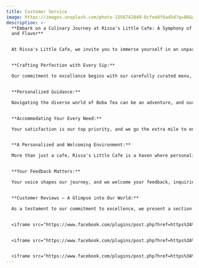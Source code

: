 ```yaml
---
title: Customer Service
image: https://images.unsplash.com/photo-1556742049-0cfed4f6a45d?q=80&w=1470&auto=format&fit=crop&ixlib=rb-4.0.3&ixid=M3wxMjA3fDB8MHxwaG90by1wYWdlfHx8fGVufDB8fHx8fA%3D%3D
description: >-
  **Embark on a Culinary Journey at Rissa's Little Cafe: A Symphony of Service
  and Flavor**


  At Rissa's Little Cafe, we invite you to immerse yourself in an unparalleled journey of not just Boba Tea but an extraordinary experience marked by unmatched customer service and delightful flavors. From the moment you step into our cafe or place an order online, our dedicated team is on a mission to curate moments of joy, satisfaction, and pure indulgence.


  **Crafting Perfection with Every Sip:**

  Our commitment to excellence begins with our carefully curated menu, featuring a wide array of artisanal Boba Tea blends, mouthwatering pastries, and savory delights. However, our dedication goes beyond the menu – it extends to the very essence of your experience. We believe that every sip of your favorite Boba Tea should be an exquisite moment, and every bite of our culinary creations should be a journey into culinary bliss.


  **Personalized Guidance:**

  Navigating the diverse world of Boba Tea can be an adventure, and our knowledgeable staff is your compass. Whether you're a Boba Tea enthusiast or a casual sipper, we are here to guide you through our menu, helping you discover the perfect blend that resonates with your taste buds. At Rissa's Little Cafe, we understand that each customer is unique, and we take pride in tailoring recommendations to suit your preferences.


  **Accommodating Your Every Need:**

  Your satisfaction is our top priority, and we go the extra mile to ensure that every visit is a reflection of your desires. Do you have a special dietary concern or a specific request? Our team is more than happy to accommodate and customize your order, ensuring that every aspect of your experience aligns with your preferences.


  **A Personalized and Welcoming Environment:**

  More than just a cafe, Rissa's Little Cafe is a haven where personalized service meets warm hospitality. We believe in creating an environment where you feel not just like a customer but like an honored guest. The cozy ambiance, attentive staff, and the aroma of freshly brewed Boba Tea come together to craft an inviting space where you can unwind, connect, or simply savor a moment of solitude.


  **Your Feedback Matters:**

  Your voice shapes our journey, and we welcome your feedback, inquiries, and suggestions with open arms. At Rissa's Little Cafe, we believe that the true measure of our success lies in the smiles of our customers. Whether you share your thoughts in person, through a call, or via our online platforms, we value every interaction and continuously strive to enhance your experience.


  **Customer Reviews – A Glimpse into Our World:**

  As a testament to our commitment to excellence, we present a section dedicated to customer reviews. Here, you'll find stories of delight, shared experiences, and the unique ways in which Rissa's Little Cafe has become a cherished part of our customers' lives. We invite you to explore these reviews and discover the moments that define our cafe's legacy.


  <iframe src="https://www.facebook.com/plugins/post.php?href=https%3A%2F%2Fwww.facebook.com%2Flynn.dahle.79%2Fposts%2F2639516709529756&show_text=true&width=500" width="500" height="186" style="border:none;overflow:hidden" scrolling="no" frameborder="0" allowfullscreen="true" allow="autoplay; clipboard-write; encrypted-media; picture-in-picture; web-share"></iframe>


  <iframe src="https://www.facebook.com/plugins/post.php?href=https%3A%2F%2Fwww.facebook.com%2Fdanielle.draper.984%2Fposts%2F2414942355314232&show_text=true&width=500" width="500" height="696" style="border:none;overflow:hidden" scrolling="no" frameborder="0" allowfullscreen="true" allow="autoplay; clipboard-write; encrypted-media; picture-in-picture; web-share"></iframe>


  <iframe src="https://www.facebook.com/plugins/post.php?href=https%3A%2F%2Fwww.facebook.com%2Fshanae.moserharward%2Fposts%2F10228090799644954&show_text=true&width=500" width="500" height="188" style="border:none;overflow:hidden" scrolling="no" frameborder="0" allowfullscreen="true" allow="autoplay; clipboard-write; encrypted-media; picture-in-picture; web-share"></iframe>
---
```


